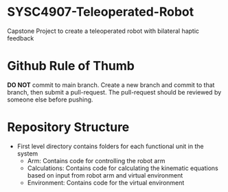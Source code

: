 # SYSC4907-Teleoperated-Robot
Capstone Project to create a teleoperated robot with bilateral haptic feedback 

# Github Rule of Thumb
**DO NOT** commit to main branch.
Create a new branch and commit to that branch, then submit a pull-request. 
The pull-request should be reviewed by someone else before pushing.

# Repository Structure
- First level directory contains folders for each functional unit in the system
  - Arm: Contains code for controlling the robot arm
  - Calculations: Contains code for calculating the kinematic equations based on input from robot arm and virtual environment
  - Environment: Contains code for the virtual environment
